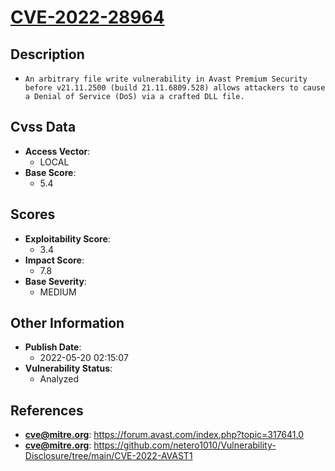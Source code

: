 
# [CVE-2022-28964](https://cve.mitre.org/cgi-bin/cvename.cgi?name=CVE-2022-28964)

## Description

- `An arbitrary file write vulnerability in Avast Premium Security before v21.11.2500 (build 21.11.6809.528) allows attackers to cause a Denial of Service (DoS) via a crafted DLL file.`

## Cvss Data

- **Access Vector**:
  - LOCAL
- **Base Score**:
  - 5.4

## Scores

- **Exploitability Score**:
  - 3.4
- **Impact Score**:
  - 7.8
- **Base Severity**:
  - MEDIUM

## Other Information

- **Publish Date**:
  - 2022-05-20 02:15:07
- **Vulnerability Status**:
  - Analyzed

## References

- **cve@mitre.org**: https://forum.avast.com/index.php?topic=317641.0
- **cve@mitre.org**: https://github.com/netero1010/Vulnerability-Disclosure/tree/main/CVE-2022-AVAST1
